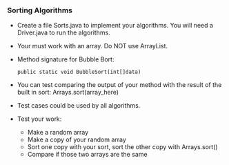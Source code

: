 ### Sorting Algorithms

* Create a file Sorts.java to implement your algorithms. You will need a Driver.java to run the algorithms.
* Your must work with an array. Do NOT use ArrayList.
* Method signature for Bubble Bort:
  
  ```
  public static void BubbleSort(int[]data)
  ```
* You can test comparing the output of your method with the result of the built in sort: Arrays.sort(array_here)
* Test cases could be used by all algorithms.
* Test your work:
    - Make a random array
    - Make a copy of your random array
    - Sort one copy with your sort, sort the other copy with Arrays.sort()
    - Compare if those two arrays are the same
